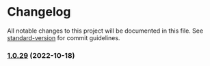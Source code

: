 # Changelog

All notable changes to this project will be documented in this file. See [standard-version](https://github.com/conventional-changelog/standard-version) for commit guidelines.

### [1.0.29](https://github.com/sei-protocol/js-core/compare/v1.0.28...v1.0.29) (2022-10-18)
